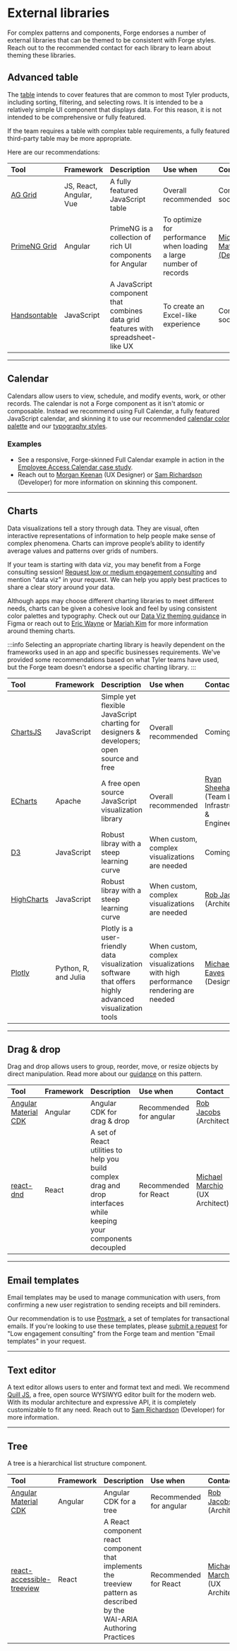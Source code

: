 # External libraries

For complex patterns and components, Forge endorses a number of external libraries that can be themed to be consistent with Forge styles. Reach out to the recommended contact for each library to learn about theming these libraries.

## Advanced table

The [table](/components/table-data/table-data/table) intends to cover features that are common to most Tyler products, including sorting, filtering, and selecting rows. It is intended to be a relatively simple UI component that displays data. For this reason, it is not intended to be comprehensive or fully featured.

If the team requires a table with complex table requirements, a fully featured third-party table  may be more appropriate.

Here are our recommendations:

| Tool              | Framework  | Description       | Use when          | Contact
| :-----------------| :--------- |:----------------- | :---------------- | :---------------
| <a target="_blank" rel="noopener noreferrer" href="https://www.ag-grid.com/">AG Grid</a>  | JS, React, Angular, Vue | A fully featured JavaScript table           |  Overall recommended | Coming soon
| <a target="_blank" rel="noopener noreferrer" href="https://www.primefaces.org/primeng/showcase/#/table/basic">PrimeNG Grid</a> | Angular | PrimeNG is a collection of rich UI components for Angular  | To optimize for performance when loading a large number of records | <a href="mailto:michael.matuszak@tylertech.com">Michael Matuszak (Developer)</a>
| <a target="_blank" rel="noopener noreferrer" href="https://handsontable.com/">Handsontable</a> | JavaScript | A JavaScript component that combines data grid features with spreadsheet-like UX | To create an Excel-like experience | Coming soon

---

## Calendar

Calendars allow users to view, schedule, and modify events, work, or other records. The calendar is not a Forge component as it isn't atomic or composable. Instead we recommend using Full Calendar, a fully featured JavaScript calendar, and skinning it to use our recommended <a rel="noopener noreferrer" href="https://www.figma.com/file/wF374tcYJHbFqKxvVx9fkV/Forge-Calendar-palettes?node-id=0%3A1">calendar color palette</a> and our [typography styles](/core/typography/).


### Examples

- See a responsive, Forge-skinned Full Calendar example in action in the [Employee Access Calendar case study](/case-studies/ess-calendar).
- Reach out to [Morgan Keenan](mailto:morgan.keenan@tylertech.com) (UX Designer) or [Sam Richardson](mailto:sam.richardson@tylertech.com) (Developer) for more information on skinning this component.

---

## Charts

Data visualizations tell a story through data. They are visual, often interactive representations of information to help people make sense of complex phenomena. Charts can improve people’s ability to identify average values and patterns over grids of numbers.

If your team is starting with data viz, you may benefit from a Forge consulting session! [Request low or medium engagement consulting](/consulting) and mention "data viz" in your request. We can help you apply best practices to share a clear story around your data.

Although apps may choose different charting libraries to meet different needs, charts can be given a cohesive look and feel by using consistent color palettes and typography. Check out our <a href="https://www.figma.com/file/rP8Of8bjVJUMpJIBFUJqQ3/Data-Viz?node-id=0%3A1">Data Viz theming guidance</a> in Figma or reach out to <a href="mailto:eric.wayne@tylertech.com">Eric Wayne</a> or <a href="mailto:mariah.kim@tylertech.com">Mariah Kim</a> for more information around theming charts. 

:::info
Selecting an appropriate charting library is heavily dependent on the frameworks used in an app and specific businesses requirements. We've provided some recommendations based on what Tyler teams have used, but the Forge team doesn't endorse a specific charting library.
:::

| Tool              | Framework  | Description       | Use when          | Contact
| :-----------------| :--------- |:----------------- | :---------------- | :---------------
| <a target="_blank" rel="noopener noreferrer" href="https://www.chartjs.org/">ChartsJS</a> | JavaScript | Simple yet flexible JavaScript charting for designers & developers; open source and free | Overall recommended | Coming soon
| <a target="_blank" rel="noopener noreferrer" href="https://echarts.apache.org/en/index.html">ECharts</a> | Apache | A free open source JavaScript visualization library | Overall recommended | <a href="mailto: ryan.sheehan@tylertech.com">Ryan Sheehan</a> (Team Lead, Infrastructure & Engineering)
| <a target="_blank" rel="noopener noreferrer" href="https://d3js.org/">D3</a>  | JavaScript | Robust libray with a steep learning curve  |  When custom, complex visualizations are needed | Coming soon
| <a target="_blank" rel="noopener noreferrer" href="https://www.highcharts.com/">HighCharts</a> | JavaScript | Robust libray with a steep learning curve  | When custom, complex visualizations are needed | <a href="mailto:rob.jacobs@tylertech.com">Rob Jacobs</a> (Architect)
| <a target="_blank" rel="noopener noreferrer" href="https://plotly.com/">Plotly</a> | Python, R, and Julia | Plotly is a user-friendly data visualization software that offers highly advanced visualization tools  | When custom, complex visualizations with high performance rendering are needed  | <a href="mailto: michaela.eaves@tylertech.com">Michaela Eaves</a> (Designer)

---

## Drag & drop

Drag and drop allows users to group, reorder, move, or resize objects by direct manipulation. Read more about our [guidance](/patterns/drag-drop/overview) on this pattern.

| Tool              | Framework  | Description       | Use when          | Contact
| :-----------------| :--------- |:----------------- | :---------------- | :---------------
| <a target="_blank" rel="noopener noreferrer" href="https://material.angular.io/cdk/drag-drop/overview">Angular Material CDK</a>  | Angular | Angular CDK for drag & drop   |  Recommended for angular | <a href="mailto:rob.jacobs@tylertech.com">Rob Jacobs</a> (Architect)
| <a target="_blank" rel="noopener noreferrer" href="https://react-dnd.github.io/react-dnd/about">react-dnd</a> | React | A set of React utilities to help you build complex drag and drop interfaces while keeping your components decoupled  | Recommended for React | <a href="mailto:michael.marchio@tylertech.com">Michael Marchio</a> (UX Architect)

---

## Email templates 

Email templates may be used to manage communication with users, from confirming a new user registration to sending receipts and bill reminders.

Our recommendation is to use <a href="https://postmarkapp.com/transactional-email-templates" target="_blank" rel="noreferrer noopener">Postmark</a>, a set of templates for transactional emails. If you're looking to use these templates, please [submit a request](/consulting) for "Low engagement consulting" from the Forge team and mention "Email templates" in your request.

---

## Text editor 

A text editor allows users to enter and format text and medi. We recommend <a target="_blank" rel="noreferrer noopener" href="https://quilljs.com/">Quill JS</a>, a free, open source WYSIWYG editor built for the modern web. With its modular architecture and expressive API, it is completely customizable to fit any need. Reach out to <a href="mailto:sam.richardson@tylertech.com">Sam Richardson</a> (Developer) for more information.

---

## Tree

A tree is a hierarchical list structure component. 

| Tool              | Framework  | Description       | Use when          | Contact
| :-----------------| :--------- |:----------------- | :---------------- | :---------------
| <a target="_blank" rel="noopener noreferrer" href="https://material.angular.io/cdk/tree/overview">Angular Material CDK</a>  | Angular | Angular CDK for a tree |  Recommended for angular | <a href="mailto:rob.jacobs@tylertech.com">Rob Jacobs</a> (Architect)
| <a target="_blank" rel="noopener noreferrer" href="https://react-accessible-treeview.netlify.app/">react-accessible-treeview</a> | React | A React component react component that implements the treeview pattern as described by the WAI-ARIA Authoring Practices | Recommended for React | <a href="mailto:michael.marchio.com">Michael Marchio</a> (UX Architect)
